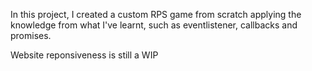 In this project, I created a custom RPS game from scratch applying the knowledge from what I've learnt, such as eventlistener, callbacks and promises.

Website reponsiveness is still a WIP 

